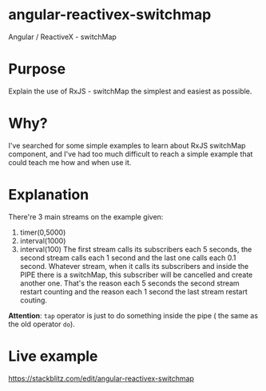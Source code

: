 # angular-reactivex-switchmap
Angular / ReactiveX - switchMap

# Purpose
Explain the use of RxJS - switchMap the simplest and easiest as possible.

# Why?
I've searched for some simple examples to learn about RxJS switchMap component, and I've had too much difficult to reach a simple example that could teach me how and when use it.

# Explanation
There're 3 main streams on the example given:
1) timer(0,5000)
2) interval(1000)
3) interval(100)
The first stream calls its subscribers each 5 seconds, the second stream calls each 1 second and the last one calls each 0.1 second.
Whatever stream, when it calls its subscribers and inside the PIPE there is a switchMap, this subscriber will be cancelled and create another one. That's the reason each 5 seconds the second stream restart counting and the reason each 1 second the last stream restart couting.

<b>Attention</b>: `tap` operator is just to do something inside the pipe ( the same as the old operator `do`).

# Live example
https://stackblitz.com/edit/angular-reactivex-switchmap

